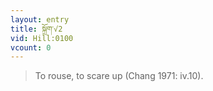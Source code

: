 ```yaml
---
layout: entry
title: སྐྲོག་√2
vid: Hill:0100
vcount: 0
---
```

> To rouse, to scare up (Chang 1971: iv\.10)\.

